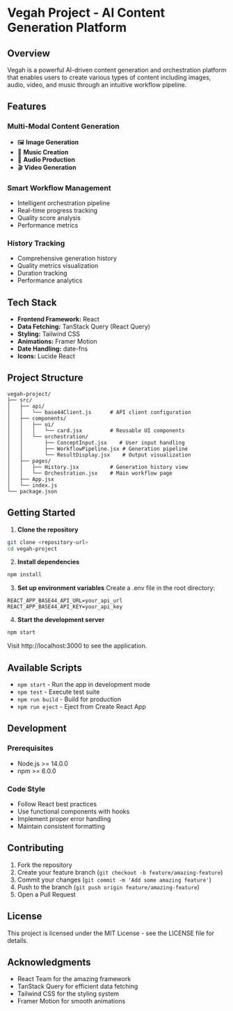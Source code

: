 # Vegah Project - AI Content Generation Platform

## Overview
Vegah is a powerful AI-driven content generation and orchestration platform that enables users to create various types of content including images, audio, video, and music through an intuitive workflow pipeline.

## Features

### Multi-Modal Content Generation
- 🖼️ **Image Generation**
- 🎵 **Music Creation**
- 🎤 **Audio Production**
- 🎬 **Video Generation**

### Smart Workflow Management
- Intelligent orchestration pipeline
- Real-time progress tracking
- Quality score analysis
- Performance metrics

### History Tracking
- Comprehensive generation history
- Quality metrics visualization
- Duration tracking
- Performance analytics

## Tech Stack

- **Frontend Framework:** React
- **Data Fetching:** TanStack Query (React Query)
- **Styling:** Tailwind CSS
- **Animations:** Framer Motion
- **Date Handling:** date-fns
- **Icons:** Lucide React

## Project Structure

```
vegah-project/
├── src/
│   ├── api/
│   │   └── base44Client.js      # API client configuration
│   ├── components/
│   │   ├── ui/
│   │   │   └── card.jsx         # Reusable UI components
│   │   └── orchestration/
│   │       ├── ConceptInput.jsx    # User input handling
│   │       ├── WorkflowPipeline.jsx # Generation pipeline
│   │       └── ResultDisplay.jsx    # Output visualization
│   ├── pages/
│   │   ├── History.jsx          # Generation history view
│   │   └── Orchestration.jsx    # Main workflow page
│   ├── App.jsx
│   └── index.js
└── package.json
```

## Getting Started

1. **Clone the repository**
```bash
git clone <repository-url>
cd vegah-project
```

2. **Install dependencies**
```bash
npm install
```

3. **Set up environment variables**
Create a .env file in the root directory:
```
REACT_APP_BASE44_API_URL=your_api_url
REACT_APP_BASE44_API_KEY=your_api_key
```

4. **Start the development server**
```bash
npm start
```

Visit http://localhost:3000 to see the application.

## Available Scripts

- `npm start` - Run the app in development mode
- `npm test` - Execute test suite
- `npm run build` - Build for production
- `npm run eject` - Eject from Create React App

## Development

### Prerequisites
- Node.js >= 14.0.0
- npm >= 6.0.0

### Code Style
- Follow React best practices
- Use functional components with hooks
- Implement proper error handling
- Maintain consistent formatting

## Contributing

1. Fork the repository
2. Create your feature branch (`git checkout -b feature/amazing-feature`)
3. Commit your changes (`git commit -m 'Add some amazing feature'`)
4. Push to the branch (`git push origin feature/amazing-feature`)
5. Open a Pull Request

## License

This project is licensed under the MIT License - see the LICENSE file for details.

## Acknowledgments

- React Team for the amazing framework
- TanStack Query for efficient data fetching
- Tailwind CSS for the styling system
- Framer Motion for smooth animations
